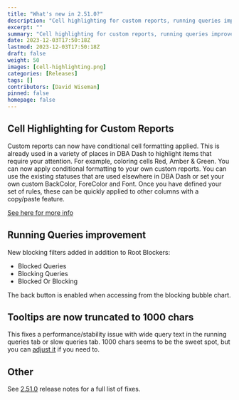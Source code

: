 ```yaml
---
title: "What's new in 2.51.0?"
description: "Cell highlighting for custom reports, running queries improvements."
excerpt: ""
summary: "Cell highlighting for custom reports, running queries improvements."
date: 2023-12-03T17:50:18Z
lastmod: 2023-12-03T17:50:18Z
draft: false
weight: 50
images: [cell-highlighting.png]
categories: [Releases]
tags: []
contributors: [David Wiseman]
pinned: false
homepage: false
---
```

## Cell Highlighting for Custom Reports

Custom reports can now have conditional cell formatting applied.  This is already used in a variety of places in DBA Dash to highlight items that require your attention.  For example, coloring cells Red, Amber & Green.  You can now apply conditional formatting to your own custom reports.  You can use the existing statuses that are used elsewhere in DBA Dash or set your own custom BackColor, ForeColor and Font.  Once you have defined your set of rules, these can be quickly applied to other columns with a copy/paste feature.

[See here for more info](/docs/how-to/create-custom-reports/#cell-highlighting-rules)

## Running Queries improvement

New blocking filters added in addition to Root Blockers:

* Blocked Queries
* Blocking Queries
* Blocked Or Blocking

The back button is enabled when accessing from the blocking bubble chart.

## Tooltips are now truncated to 1000 chars

This fixes a performance/stability issue with wide query text in the running queries tab or slow queries tab.  1000 chars seems to be the sweet spot, but you can [adjust it](/docs/help/faq/#how-do-i-customize-the-tooltip-length-in-the-grid) if you need to.

## Other

See [2.51.0](https://github.com/trimble-oss/dba-dash/releases/tag/2.51.0) release notes for a full list of fixes.
